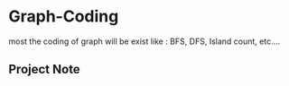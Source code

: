 # Graph-Coding
most the coding of graph will be exist like : BFS, DFS, Island count, etc....

## Project Note
